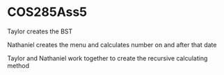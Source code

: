 # COS285Ass5

Taylor creates the BST

Nathaniel creates the menu and calculates number on and after that date

Taylor and Nathaniel work together to create the recursive calculating method
